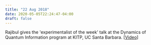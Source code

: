 ```yaml
---
title: "22 Aug 2018"
date: 2020-05-05T22:24:47-04:00
draft: false
---
```


Rajibul gives the 'experimentalist of the week' talk at the Dynamics of Quantum Information program at KITP, UC Santa Barbara. [<a href="http://online.kitp.ucsb.edu/online/dynq18/islam/" target="_blank">Video</a>]
